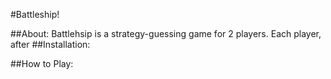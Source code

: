 #Battleship!

##About: 
    Battlehsip is a strategy-guessing game for 2 players. Each player, after 
##Installation:

##How to Play:
